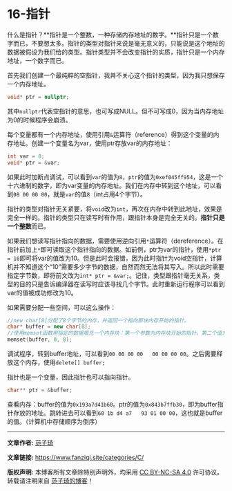 # 16-指针

什么是指针？**指针是一个整数，一种存储内存地址的数字。**指针只是一个数字而已，不要想太多。指针的类型对指针来说是毫无意义的，只能说是这个地址的数据被假设为我们给的类型。指针类型并不会改变指针的实质，指针只是一个内存地址，一个数字而已。 

首先我们创建一个最纯粹的空指针，我并不关心这个指针的类型，因为我只想保存一个内存地址。

```cpp
void* ptr = nullptr;
```

其中`nullptr`代表空指针的意思，也可写成NULL。但不可写成0，因为当内存地址为0的时候程序会崩溃。

每个变量都有一个内存地址，使用引用`&`运算符（reference）得到这个变量的内存地址。创建一个变量名为var，使用ptr存放var的内存地址：

```cpp
int var = 8;
void* ptr = &var;
```

如果此时加断点调试，可以看到`var`的值为`8`，`ptr`的值为`0xef045ff954`，这是一个十六进制的数字，即为var变量的内存地址。我们在内存中转到这个地址，可以看到`08 00 00 00`，就是`var`的值`8`（int占用4个字节）。

指针的类型对指针无关紧要，将`void`改为`int`，再次在内存中转到此地址，效果是完全一样的。指针的类型只在读写时有作用，跟指针本身是完全无关的。**指针只是一个整数**而已。

如果我们想读写指针指向的数据，需要使用逆向引用`*`运算符（dereference）。在指针前加上`*`即可读取这个指针指向的数据。如前例，ptr为var的指针，使用`*ptr = 10`即可将var的值改为10。但是此时会报错，因为此时指针为void空指针，计算机并不知道这个“10”需要多少字节的数据，自然而然无法将其写入。所以此时需要指定字节数，即将前文改为`int* ptr = &var;`。记住，类型跟指针毫无关系，类型的目的只是告诉编译器在读写时应该寻找几个字节。此时重新运行程序可以看到var的值被成功修改为10。

如果需要分配一些空间，可以这么操作：

```cpp
//new char[8]分配了8个字节的内存，并返回一个指向那块内存开始的指针。
char* buffer = new char[8];
//使用memset函数用指定的数据填充一个内存块：第一个参数为内存块开始的指针，第二个值为要填充的值，第三个参数为大小。
memset(buffer, 0, 8);
```

调试程序，转到buffer地址，可以看到`00 00 00 00   00 00 00 00`。之后需要释放这个内存，使用`delete[] buffer;`

指针也是一个变量，因此指针也可以指向指针。

```cpp
char** ptr = &buffer;
```

查看内存：buffer的值为`0x193a7d41b60`。ptr的值为`0x843b7ffb30`，即为buffer指针存放的地址。跳转进去可以看到`60 1b d4 a7   93 01 00 00`，这也就是buffer的值。（计算机中存储顺序为倒序）

------

**文章作者:** [范子琦](https://github.com/fan-ziqi)

**文章链接:** https://www.fanziqi.site/categories/C/

**版权声明:** 本博客所有文章除特别声明外，均采用 [CC BY-NC-SA 4.0](https://creativecommons.org/licenses/by-nc-sa/4.0/) 许可协议。转载请注明来自 [范子琦的博客](http://www.fanziqi.site/)！